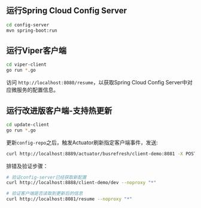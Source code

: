 ## 运行Spring Cloud Config Server
```bash
cd config-server
mvn spring-boot:run
```

## 运行Viper客户端
```bash
cd viper-client
go run *.go 
```


访问 `http://localhost:8080/resume`，以获取Spring Cloud Config Server中对应微服务的配置信息。


## 运行改进版客户端-支持热更新
```bash
cd update-client
go run *.go
```
更新`config-repo`之后，触发Actuator刷新指定客户端事件，发送:
```bash
curl http://localhost:8889/actuator/busrefresh/client-demo:8081 -X POST --noproxy "*"
```

排错及验证步骤：
```bash
# 验证config-server已经获取新配置
curl http://localhost:8888/client-demo/dev --noproxy "*"

# 验证客户端是否读取到更新后的信息
curl http://localhost:8081/resume --noproxy "*"
```